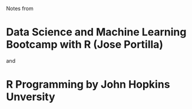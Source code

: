 Notes from 

# Data Science and Machine Learning Bootcamp with R (Jose Portilla)

and

# R Programming by John Hopkins Unversity


